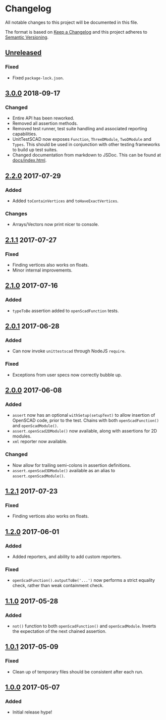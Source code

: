 # Changelog
All notable changes to this project will be documented in this file.

The format is based on [Keep a Changelog](http://keepachangelog.com/)
and this project adheres to [Semantic Versioning](http://semver.org/).

## [Unreleased]
### Fixed
- Fixed `package-lock.json`.

## [3.0.0] 2018-09-17
### Changed
- Entire API has been reworked.
- Removed all assertion methods.
- Removed test runner, test suite handling and associated reporting capabilities.
- UnitTestSCAD now exposes `Function`, `ThreeDModule`, `TwoDModule` and `Types`. This should be used in conjunction with other testing frameworks to build up test suites.
- Changed documentation from markdown to JSDoc. This can be found at [docs/index.html](docs/index.html).

## [2.2.0] 2017-07-29
### Added
- Added `toContainVertices` and `toHaveExactVertices`.

### Changes
- Arrays/Vectors now print nicer to console.

## [2.1.1] 2017-07-27
### Fixed
- Finding vertices also works on floats.
- Minor internal improvements.

## [2.1.0] 2017-07-16
### Added
- `typeToBe` assertion added to `openScadFunction` tests.

## [2.0.1] 2017-06-28
### Added
- Can now invoke `unittestscad` through NodeJS `require`.

### Fixed
- Exceptions from user specs now correctly bubble up.

## [2.0.0] 2017-06-08
### Added
- `assert` now has an optional `withSetup(setupText)` to allow insertion of OpenSCAD code, prior to the test. Chains with both `openScadFunction()` and `openScadModule()`.
- `assert.openScad2DModule()` now available, along with assertions for 2D modules.
- `xml` reporter now available.

### Changed
- Now allow for trailing semi-colons in assertion definitions.
- `assert.openScad3DModule()` available as an alias to `assert.openScadModule()`.

## [1.2.1] 2017-07-23
### Fixed
- Finding vertices also works on floats.

## [1.2.0] 2017-06-01
### Added
- Added reporters, and ability to add custom reporters.

### Fixed
- `openScadFunction().outputToBe('...')` now performs a strict equality check, rather than weak containment check.

## [1.1.0] 2017-05-28
### Added
- `not()` function to both `openScadFunction()` and `openScadModule`. Inverts the expectation of the next chained assertion.

## [1.0.1] 2017-05-09
### Fixed
- Clean up of temporary files should be consistent after each run.

## [1.0.0] 2017-05-07
### Added
- Initial release hype!

[Unreleased]: https://github.com/HopefulLlama/UnitTestSCAD/compare/v3.0.0...HEAD
[3.0.0]: https://github.com/HopefulLlama/UnitTestSCAD/compare/v2.2.0...v3.0.0
[2.2.0]: https://github.com/HopefulLlama/UnitTestSCAD/compare/v2.1.1...v2.2.0
[2.1.1]: https://github.com/HopefulLlama/UnitTestSCAD/compare/v2.1.0...v2.1.1
[2.1.0]: https://github.com/HopefulLlama/UnitTestSCAD/compare/v2.0.1...v2.1.0
[2.0.1]: https://github.com/HopefulLlama/UnitTestSCAD/compare/v2.0.0...v2.0.1
[2.0.0]: https://github.com/HopefulLlama/UnitTestSCAD/compare/v1.2.0...v2.0.0
[1.2.1]: https://github.com/HopefulLlama/UnitTestSCAD/compare/v1.2.0...v1.2.1
[1.2.0]: https://github.com/HopefulLlama/UnitTestSCAD/compare/v1.1.0...v1.2.0
[1.1.0]: https://github.com/HopefulLlama/UnitTestSCAD/compare/v1.0.1...v1.1.0
[1.0.1]: https://github.com/HopefulLlama/UnitTestSCAD/compare/v1.0.0...v1.0.1
[1.0.0]: https://github.com/HopefulLlama/UnitTestSCAD/compare/15ab1edb7d358de72afc3d664f776a2cf1e7e720...v1.0.0
